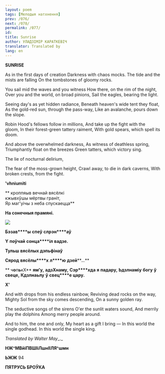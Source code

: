 ```yaml
---
layout: poem
tags: [Мелодыя натхнення]
prev: /076/
next: /078/
permalink: /077/
id: 
title: Sunrise
author: УЛАДЗІМІР КАРАТКЕВІЧ
translator: Translated by 
lang: en
---
```



 
**SUNRISE**

As in the first days of creation Darkness with chaos mocks. The tide and the mists are falling On the tombstones of gloomy rocks.

You sail mid the waves and you witness How there, on the rim of the night, Over  you and the world, on broad pinions, Sail the eagles, bearing the light.

Seeing day's as yet hidden radiance, Beneath heaven's wide tent they float, As the gold-red sun, through the pass-way, Like an avalanche, pours down the slope.

Robin Hood's fellows follow in millions, And take up the fight with the gloom, In their forest-green tattery raiment, With gold spears, which spell its doom.

And above the overwhelmed darkness, As witness of deathless spring, Triumphantly float on the breezes Green tatters, which victory sing.

The lie of nocturnal delirium,

The fear of the moss-grown height, Crawl away, to die in dark caverns, With broken crests, from the fight.

**'vhniumiti**

** кроппяыв вечнай вясёлкі  
кжывхўшы мёртвы граніт,  
Яр маг'уічы  з  неба спускаецца**

**На сонечныя прамяні.**

![](2022-%D0%9C%D1%96%D0%BD%D1%81%D0%BA-%D0%BB%D1%83%D1%87%D0%BD%D0%B0%D1%81%D1%86%D1%8C-%D0%BC%D1%96%D0%BA%D0%BE%D0%BB%D0%B0-%D0%BC%D1%8F%D1%82%D0%BB%D1%96%D1%86%D0%BA%D1%96_html_11f7eabdc0686794.jpg)  

**Б****э****зав****ы**  **спеў**  **сл****р****эн****аў**

**Y**  **п****о****ўч****а****й** **со****нц****а****іл** **вадзе.**

**Тульш** **вяс****ёл****ых дэпьф****і****наў**

**Сярод**  **вяс****ёл****ы****х**  **л****ю** **д****зе****й****.****.****.**

  

** ч****о****п****ь****кХ**  **ям'у,**  **а****д****зХн****а****му,** **Сэр****хда**  **я** **падар****у****,** **Ьдзлн****а****міу**  **б****ог****у**  **ў** **све****ц****е,** **Кдзлн****а****ьлу**  **ў**  **с****в****ец****е цару.**

  

**X'**

  
  

And with drops from his endless rainbow, Reviving dead rocks on the way, Mighty Sol from the sky comes descending, On  a sunny golden ray.

The seductive songs of the sirens O'er the sunlit waters sound, And merrily play the dolphins Among merry people around.

And to him, the one and only, My heart as a gift I bring — In this world the single godhead. In this world the single king.

_Translated by Walter May__._

**НЖ^МВйіПВШІіЛшнІІЛЯ^шмн**

**ЬЖЖ** 94

**ПЯТРУСЬ  БРОЎКА**
